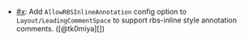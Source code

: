 * [#x](https://github.com/rubocop/rubocop/pull/x): Add `AllowRBSInlineAnnotation` config option to `Layout/LeadingCommentSpace` to support rbs-inline style annotation comments. ([@tk0miya][])
